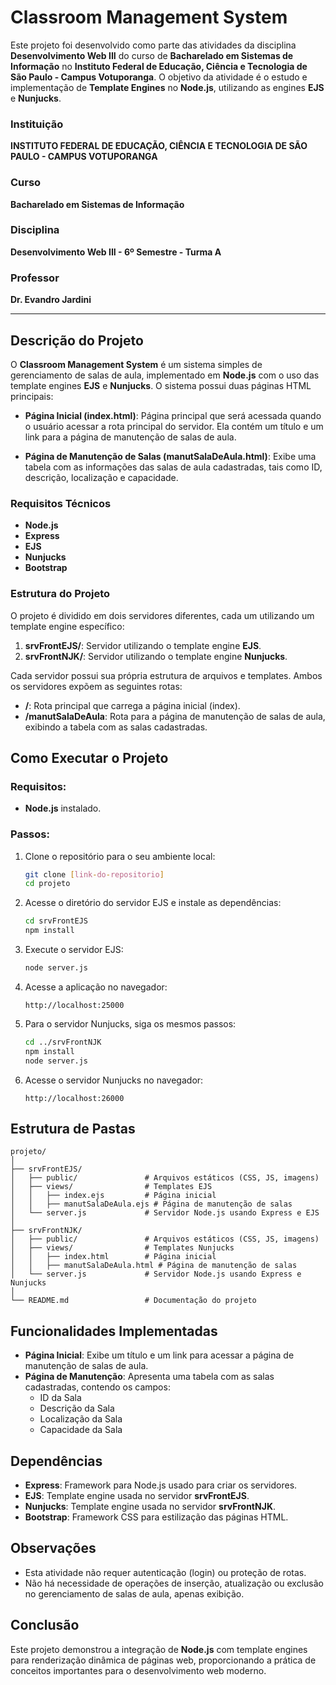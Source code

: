 # Classroom Management System

Este projeto foi desenvolvido como parte das atividades da disciplina **Desenvolvimento Web III** do curso de **Bacharelado em Sistemas de Informação** no **Instituto Federal de Educação, Ciência e Tecnologia de São Paulo - Campus Votuporanga**. O objetivo da atividade é o estudo e implementação de **Template Engines** no **Node.js**, utilizando as engines **EJS** e **Nunjucks**.

### Instituição
**INSTITUTO FEDERAL DE EDUCAÇÃO, CIÊNCIA E TECNOLOGIA DE SÃO PAULO - CAMPUS VOTUPORANGA**

### Curso
**Bacharelado em Sistemas de Informação**

### Disciplina
**Desenvolvimento Web III - 6º Semestre - Turma A**

### Professor
**Dr. Evandro Jardini**

---

## Descrição do Projeto

O **Classroom Management System** é um sistema simples de gerenciamento de salas de aula, implementado em **Node.js** com o uso das template engines **EJS** e **Nunjucks**. O sistema possui duas páginas HTML principais:

- **Página Inicial (index.html)**: Página principal que será acessada quando o usuário acessar a rota principal do servidor. Ela contém um título e um link para a página de manutenção de salas de aula.
  
- **Página de Manutenção de Salas (manutSalaDeAula.html)**: Exibe uma tabela com as informações das salas de aula cadastradas, tais como ID, descrição, localização e capacidade.

### Requisitos Técnicos

- **Node.js**
- **Express**
- **EJS**
- **Nunjucks**
- **Bootstrap**

### Estrutura do Projeto

O projeto é dividido em dois servidores diferentes, cada um utilizando um template engine específico:

1. **srvFrontEJS/**: Servidor utilizando o template engine **EJS**.
2. **srvFrontNJK/**: Servidor utilizando o template engine **Nunjucks**.

Cada servidor possui sua própria estrutura de arquivos e templates. Ambos os servidores expõem as seguintes rotas:

- **/**: Rota principal que carrega a página inicial (index).
- **/manutSalaDeAula**: Rota para a página de manutenção de salas de aula, exibindo a tabela com as salas cadastradas.

## Como Executar o Projeto

### Requisitos:
- **Node.js** instalado.

### Passos:

1. Clone o repositório para o seu ambiente local:
   ```bash
   git clone [link-do-repositorio]
   cd projeto
   ```

2. Acesse o diretório do servidor EJS e instale as dependências:
   ```bash
   cd srvFrontEJS
   npm install
   ```

3. Execute o servidor EJS:
   ```bash
   node server.js
   ```

4. Acesse a aplicação no navegador:
   ```
   http://localhost:25000
   ```

5. Para o servidor Nunjucks, siga os mesmos passos:

   ```bash
   cd ../srvFrontNJK
   npm install
   node server.js
   ```

6. Acesse o servidor Nunjucks no navegador:
   ```
   http://localhost:26000
   ```

## Estrutura de Pastas

```
projeto/
│
├── srvFrontEJS/
│   ├── public/               # Arquivos estáticos (CSS, JS, imagens)
│   ├── views/                # Templates EJS
│   │   ├── index.ejs         # Página inicial
│   │   ├── manutSalaDeAula.ejs # Página de manutenção de salas
│   └── server.js             # Servidor Node.js usando Express e EJS
│
├── srvFrontNJK/
│   ├── public/               # Arquivos estáticos (CSS, JS, imagens)
│   ├── views/                # Templates Nunjucks
│   │   ├── index.html        # Página inicial
│   │   ├── manutSalaDeAula.html # Página de manutenção de salas
│   └── server.js             # Servidor Node.js usando Express e Nunjucks
│
└── README.md                 # Documentação do projeto
```

## Funcionalidades Implementadas

- **Página Inicial**: Exibe um título e um link para acessar a página de manutenção de salas de aula.
- **Página de Manutenção**: Apresenta uma tabela com as salas cadastradas, contendo os campos:
  - ID da Sala
  - Descrição da Sala
  - Localização da Sala
  - Capacidade da Sala

## Dependências

- **Express**: Framework para Node.js usado para criar os servidores.
- **EJS**: Template engine usada no servidor **srvFrontEJS**.
- **Nunjucks**: Template engine usada no servidor **srvFrontNJK**.
- **Bootstrap**: Framework CSS para estilização das páginas HTML.

## Observações

- Esta atividade não requer autenticação (login) ou proteção de rotas.
- Não há necessidade de operações de inserção, atualização ou exclusão no gerenciamento de salas de aula, apenas exibição.

## Conclusão

Este projeto demonstrou a integração de **Node.js** com template engines para renderização dinâmica de páginas web, proporcionando a prática de conceitos importantes para o desenvolvimento web moderno.